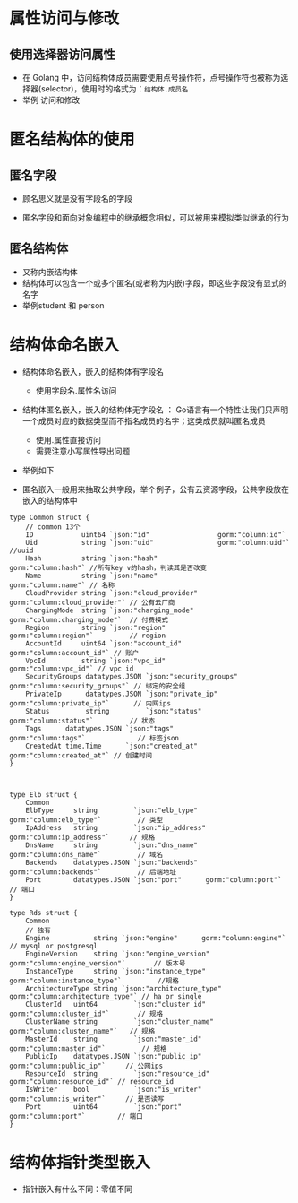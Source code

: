 
# 属性访问与修改
## 使用选择器访问属性
- 在 Golang 中，访问结构体成员需要使用点号操作符，点号操作符也被称为选择器(selector)，使用时的格式为：`结构体.成员名`
- 举例 访问和修改

# 匿名结构体的使用
## 匿名字段
- 顾名思义就是没有字段名的字段

- 匿名字段和面向对象编程中的继承概念相似，可以被用来模拟类似继承的行为


## 匿名结构体
- 又称内嵌结构体
- 结构体可以包含一个或多个匿名(或者称为内嵌)字段，即这些字段没有显式的名字
- 举例student 和 person


# 结构体命名嵌入
- 结构体命名嵌入，嵌入的结构体有字段名
    - 使用字段名.属性名访问
- 结构体匿名嵌入，嵌入的结构体无字段名 ： Go语言有一个特性让我们只声明一个成员对应的数据类型而不指名成员的名字；这类成员就叫匿名成员
    - 使用.属性直接访问
    - 需要注意小写属性导出问题
    
- 举例如下

- 匿名嵌入一般用来抽取公共字段，举个例子，公有云资源字段，公共字段放在嵌入的结构体中

```golang
type Common struct {
	// common 13个
	ID            uint64 `json:"id"                 gorm:"column:id"`
	Uid           string `json:"uid"                gorm:"column:uid"`  //uuid
	Hash          string `json:"hash"               gorm:"column:hash"` //所有key v的hash，判读其是否改变
	Name          string `json:"name"               gorm:"column:name"` // 名称
	CloudProvider string `json:"cloud_provider"     gorm:"column:cloud_provider"` // 公有云厂商
	ChargingMode  string `json:"charging_mode"      gorm:"column:charging_mode"`  // 付费模式
	Region        string `json:"region"             gorm:"column:region"`         // region
	AccountId     uint64 `json:"account_id"         gorm:"column:account_id"` // 账户
	VpcId         string `json:"vpc_id"             gorm:"column:vpc_id"` // vpc id
	SecurityGroups datatypes.JSON `json:"security_groups"    gorm:"column:security_groups"` // 绑定的安全组
	PrivateIp      datatypes.JSON `json:"private_ip"         gorm:"column:private_ip"`      // 内网ips
	Status         string         `json:"status"              gorm:"column:status"`         // 状态
	Tags      datatypes.JSON `json:"tags"               gorm:"column:tags"`             // 标签json
	CreatedAt time.Time      `json:"created_at"               gorm:"column:created_at"` // 创建时间
}



type Elb struct {
	Common
	ElbType     string         `json:"elb_type"      gorm:"column:elb_type"`         // 类型
	IpAddress   string         `json:"ip_address"      gorm:"column:ip_address"`     // 规格
	DnsName     string         `json:"dns_name"      gorm:"column:dns_name"`         // 域名
	Backends    datatypes.JSON `json:"backends"      gorm:"column:backends"`         // 后端地址
	Port        datatypes.JSON `json:"port"      gorm:"column:port"`                 // 端口
}

type Rds struct {
	Common
	// 独有
	Engine           string `json:"engine"      gorm:"column:engine"`                       // mysql or postgresql
	EngineVersion    string `json:"engine_version"      gorm:"column:engine_version"`       // 版本号
	InstanceType     string `json:"instance_type"      gorm:"column:instance_type"`         //规格
	ArchitectureType string `json:"architecture_type"      gorm:"column:architecture_type"` // ha or single            
	ClusterId   uint64         `json:"cluster_id"      gorm:"column:cluster_id"`       // 规格
	ClusterName string         `json:"cluster_name"      gorm:"column:cluster_name"`   // 规格
	MasterId    string         `json:"master_id"      gorm:"column:master_id"`         // 规格
	PublicIp    datatypes.JSON `json:"public_ip"          gorm:"column:public_ip"`     // 公网ips
	ResourceId  string         `json:"resource_id"          gorm:"column:resource_id"` // resource_id
	IsWriter    bool           `json:"is_writer"          gorm:"column:is_writer"`     // 是否读写
	Port        uint64         `json:"port"                 gorm:"column:port"`        // 端口
}

```




# 结构体指针类型嵌入
- 指针嵌入有什么不同：零值不同


